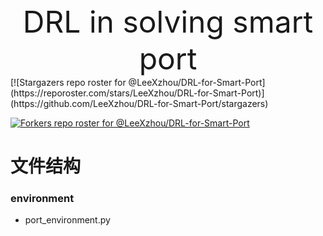 <div align=center>
    <font size = 18>
DRL in solving smart port
    </font>
</div>
[![Stargazers repo roster for @LeeXzhou/DRL-for-Smart-Port](https://reporoster.com/stars/LeeXzhou/DRL-for-Smart-Port)](https://github.com/LeeXzhou/DRL-for-Smart-Port/stargazers)

[![Forkers repo roster for @LeeXzhou/DRL-for-Smart-Port](https://reporoster.com/forks/LeeXzhou/DRL-for-Smart-Port)](https://github.com/LeeXzhou/DRL-for-Smart-Port/network/members)

# 文件结构

### environment

- port_environment.py

